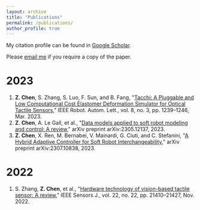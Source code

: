 ```yaml
---
layout: archive
title: "Publications"
permalink: /publications/
author_profile: true
---
```

My citation profile can be found in [Google Scholar](https://scholar.google.com/citations?hl=en&tzom=-60&user=s78k3cgAAAAJ).

<!-- * Our publication in the area of key generation from wireless channels is summarized at [here](/keygen/keygen-pub/)
* Our publication in the area of radio frequency fingerprinting identification is summarized at [here](/rffi/rffi-pub/) -->

Please [email me](mailto:Zixi.Chen@santannapisa.it) if you require a copy of the paper.

<!-- <sup>*</sup> denotes corresponding author. -->

<!-- # Preprint -->

# 2023
1. **Z. Chen**, S. Zhang, S. Luo, F. Sun, and B. Fang, "[Tacchi: A Pluggable and Low Computational Cost Elastomer Deformation Simulator for Optical Tactile Sensors](https://ieeexplore.ieee.org/document/10017344)," IEEE Robot. Autom. Lett., vol. 8, no. 3, pp. 1239–1246, Mar. 2023.
2. **Z. Chen**, A. Le Gall, et al., "[Data models applied to soft robot modeling and control: A review](https://arxiv.org/pdf/2305.12137.pdf)," arXiv preprint arXiv:2305.12137, 2023.
3. **Z. Chen**, X. Ren, M. Bernabei, V. Mainardi, G. Ciuti, and C. Stefanini, "[A Hybrid Adaptive Controller for Soft Robot Interchangeability](https://arxiv.org/pdf/2307.10838.pdf)," arXiv preprint arXiv:2307.10838, 2023.

# 2022
1. S. Zhang, **Z. Chen**, et al., "[Hardware technology of vision-based tactile sensor: A review](https://ieeexplore.ieee.org/abstract/document/9911183)," IEEE Sensors J., vol. 22, no. 22, pp. 21410–21427, Nov. 2022.
